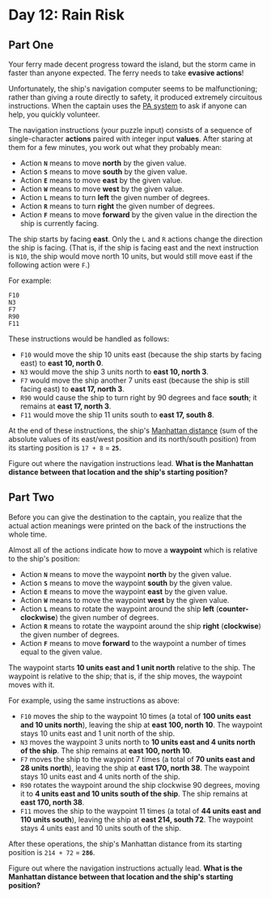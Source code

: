 # Day 12: Rain Risk

## Part One

Your ferry made decent progress toward the island, but the storm came in <span title="At least it wasn't a Category Six!">faster than anyone expected</span>. The ferry needs to take **evasive actions**!

Unfortunately, the ship's navigation computer seems to be malfunctioning; rather than giving a route directly to safety, it produced extremely circuitous instructions. When the captain uses the [PA system](https://en.wikipedia.org/wiki/Public_address_system) to ask if anyone can help, you quickly volunteer.

The navigation instructions (your puzzle input) consists of a sequence of single-character **actions** paired with integer input **values**. After staring at them for a few minutes, you work out what they probably mean:

* Action **`N`** means to move **north** by the given value.
* Action **`S`** means to move **south** by the given value.
* Action **`E`** means to move **east** by the given value.
* Action **`W`** means to move **west** by the given value.
* Action **`L`** means to turn **left** the given number of degrees.
* Action **`R`** means to turn **right** the given number of degrees.
* Action **`F`** means to move **forward** by the given value in the direction the ship is currently facing.

The ship starts by facing **east**. Only the `L` and `R` actions change the direction the ship is facing. (That is, if the ship is facing east and the next instruction is `N10`, the ship would move north 10 units, but would still move east if the following action were `F`.)

For example:
```
F10
N3
F7
R90
F11
```

These instructions would be handled as follows:

* `F10` would move the ship 10 units east (because the ship starts by facing east) to **east 10, north 0**.
* `N3` would move the ship 3 units north to **east 10, north 3**.
* `F7` would move the ship another 7 units east (because the ship is still facing east) to **east 17, north 3**.
* `R90` would cause the ship to turn right by 90 degrees and face **south**; it remains at **east 17, north 3**.
* `F11` would move the ship 11 units south to **east 17, south 8**.


At the end of these instructions, the ship's <a href="https://en.wikipedia.org/wiki/Manhattan_distance" target="_blank">Manhattan distance</a> (sum of the absolute values of its east/west position and its north/south position) from its starting position is `17 + 8` = **`25`**.

Figure out where the navigation instructions lead. **What is the Manhattan distance between that location and the ship's starting position?**


## Part Two

Before you can give the destination to the captain, you realize that the actual action meanings were printed on the back of the instructions the whole time.

Almost all of the actions indicate how to move a **waypoint** which is relative to the ship's position:

* Action **`N`** means to move the waypoint **north** by the given value.
* Action **`S`** means to move the waypoint **south** by the given value.
* Action **`E`** means to move the waypoint **east** by the given value.
* Action **`W`** means to move the waypoint **west** by the given value.
* Action **`L`** means to rotate the waypoint around the ship **left** (**counter-clockwise**) the given number of degrees.
* Action **`R`** means to rotate the waypoint around the ship **right** (**clockwise**) the given number of degrees.
* Action **`F`** means to move **forward** to the waypoint a number of times equal to the given value.

The waypoint starts **10 units east and 1 unit north** relative to the ship. The waypoint is relative to the ship; that is, if the ship moves, the waypoint moves with it.

For example, using the same instructions as above:

* `F10` moves the ship to the waypoint 10 times (a total of **100 units east and 10 units north**), leaving the ship at **east 100, north 10**. The waypoint stays 10 units east and 1 unit north of the ship.
* `N3` moves the waypoint 3 units north to **10 units east and 4 units north of the ship**. The ship remains at **east 100, north 10**.
* `F7` moves the ship to the waypoint 7 times (a total of **70 units east and 28 units north**), leaving the ship at **east 170, north 38**. The waypoint stays 10 units east and 4 units north of the ship.
* `R90` rotates the waypoint around the ship clockwise 90 degrees, moving it to **4 units east and 10 units south of the ship**. The ship remains at **east 170, north 38**.
* `F11` moves the ship to the waypoint 11 times (a total of **44 units east and 110 units south**), leaving the ship at **east 214, south 72**. The waypoint stays 4 units east and 10 units south of the ship.

After these operations, the ship's Manhattan distance from its starting position is `214 + 72` = **`286`**.

Figure out where the navigation instructions actually lead. **What is the Manhattan distance between that location and the ship's starting position?**
